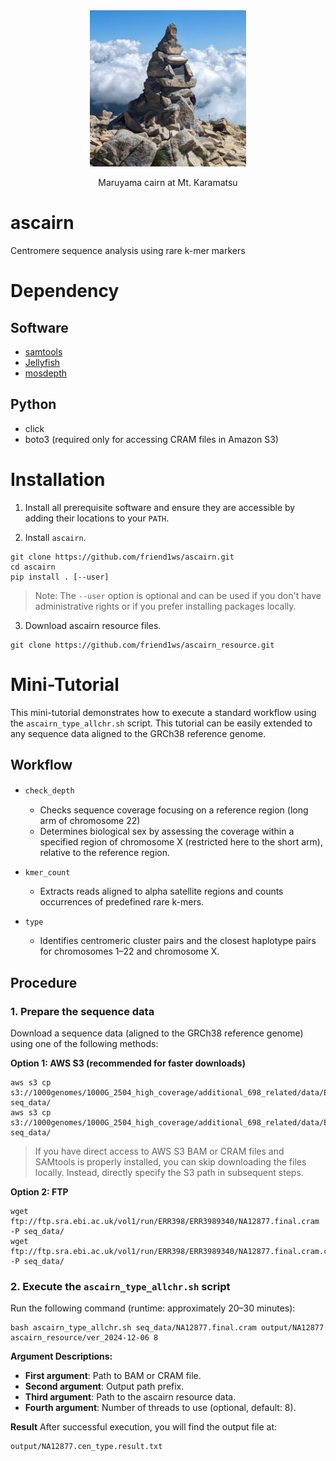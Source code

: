 <div align="center">
  <img src="image/karamatsu_cairn.png" alt="Cairn at Mt. Karamatsu" width="250">
  <p>Maruyama cairn at Mt. Karamatsu</p>
</div>

# ascairn
Centromere sequence analysis using rare k-mer markers

# Dependency
## Software
- [samtools](https://github.com/samtools/samtools)
- [Jellyfish](https://github.com/gmarcais/Jellyfish)
- [mosdepth](https://github.com/brentp/mosdepth)

## Python
- click
- boto3 (required only for accessing CRAM files in Amazon S3)
  
# Installation

1. Install all prerequisite software and ensure they are accessible by adding their locations to your `PATH`.

2. Install `ascairn`.
```
git clone https://github.com/friend1ws/ascairn.git
cd ascairn
pip install . [--user]
```
> Note: The `--user` option is optional and can be used if you don't have administrative rights or if you prefer installing packages locally.

3. Download ascairn resource files.
```
git clone https://github.com/friend1ws/ascairn_resource.git
```

# Mini-Tutorial

This mini-tutorial demonstrates how to execute a standard workflow using the `ascairn_type_allchr.sh` script. 
This tutorial can be easily extended to any sequence data aligned to the GRCh38 reference genome.

## Workflow 
- `check_depth`　
  - Checks sequence coverage focusing on a reference region (long arm of chromosome 22)
  - Determines biological sex by assessing the coverage within a specified region of chromosome X (restricted here to the short arm), relative to the reference region.

- `kmer_count` 
  - Extracts reads aligned to alpha satellite regions and counts occurrences of predefined rare k-mers.

- `type`
  - Identifies centromeric cluster pairs and the closest haplotype pairs for chromosomes 1–22 and chromosome X.

## Procedure

### 1. Prepare the sequence data

Download a sequence data (aligned to the GRCh38 reference genome) using one of the following methods:

**Option 1: AWS S3 (recommended for faster downloads)**
```
aws s3 cp s3://1000genomes/1000G_2504_high_coverage/additional_698_related/data/ERR3989340/NA12877.final.cram seq_data/
aws s3 cp s3://1000genomes/1000G_2504_high_coverage/additional_698_related/data/ERR3989340/NA12877.final.cram.crai seq_data/
```

> If you have direct access to AWS S3 BAM or CRAM files and SAMtools is properly installed, you can skip downloading the files locally. Instead, directly specify the S3 path in subsequent steps.


**Option 2: FTP**
```
wget ftp://ftp.sra.ebi.ac.uk/vol1/run/ERR398/ERR3989340/NA12877.final.cram -P seq_data/
wget ftp://ftp.sra.ebi.ac.uk/vol1/run/ERR398/ERR3989340/NA12877.final.cram.crai -P seq_data/
```


### 2. Execute the `ascairn_type_allchr.sh` script
Run the following command (runtime: approximately 20–30 minutes):
```
bash ascairn_type_allchr.sh seq_data/NA12877.final.cram output/NA12877 ascairn_resource/ver_2024-12-06 8
```

**Argument Descriptions:**
- **First argument**: Path to BAM or CRAM file.
- **Second argument**: Output path prefix.
- **Third argument**: Path to the ascairn resource data.
- **Fourth argument**: Number of threads to use (optional, default: 8).

**Result**
After successful execution, you will find the output file at:
```
output/NA12877.cen_type.result.txt
```

